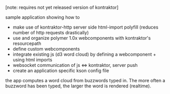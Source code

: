[note: requires not yet released version of kontraktor]

sample application showing how to
- make use of kontraktor-http server side html-import polyfill (reduces number of http requests drastically)
- use and organize polymer 1.0x webcomponents with kontraktor's resourcepath
- define custom webcomponents
- integrate existing js (d3 word cloud) by defining a webcomponent + using html imports
- websocket communication of js <=> kontraktor, server push
- create an application specific kson config file

the app computes a word cloud from buzzwords typed in. The more often a buzzword has been typed, the larger the word is rendered (realtime).
